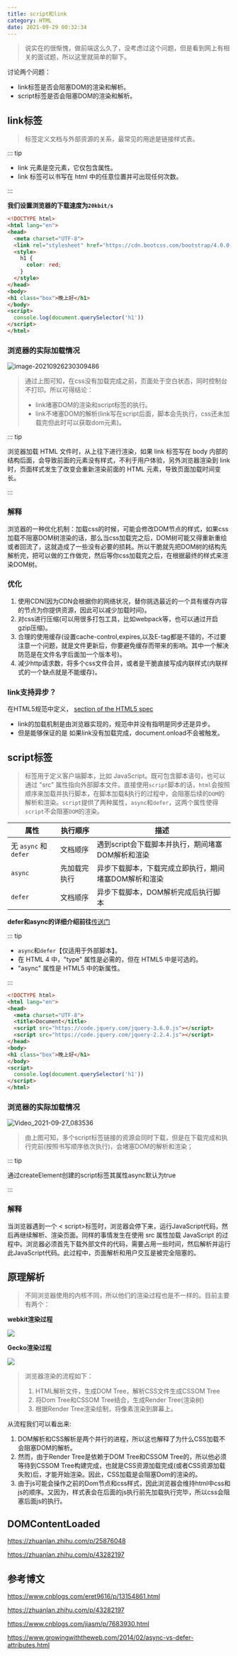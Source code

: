 ```yaml
---
title: script和link
category: HTML
date: 2021-09-29 00:32:34
---
```


> 说实在的很惭愧，做前端这么久了，没考虑过这个问题，但是看到网上有相关的面试题，所以这里就简单的聊下。

讨论两个问题：

- link标签是否会阻塞DOM的渲染和解析。
- script标签是否会阻塞DOM的渲染和解析。

## link标签

> 标签定义文档与外部资源的关系，最常见的用途是链接样式表。

::: tip

-  link 元素是空元素，它仅包含属性。
- link 标签可以书写在 html 中的任意位置并可出现任何次数。

:::

**我们设置浏览器的下载速度为`20kbit/s`**

```html
<!DOCTYPE html>
<html lang="en">
<head>
  <meta charset="UTF-8">
  <link rel="stylesheet" href="https://cdn.bootcss.com/bootstrap/4.0.0-alpha.6/css/bootstrap.css">
  <style>
    h1 {
      color: red;
    }
  </style>
</head>
<body>
<h1 class="box">晚上好</h1>
</body>
<script>
  console.log(document.querySelector('h1'))
</script>
</html>
```

### 浏览器的实际加载情况

![image-20210926230309486](assets/image-20210926230309486.png)

> 通过上图可知，在css没有加载完成之前，页面处于空白状态，同时控制台不打印。所以可得结论：
>
> - link堵塞DOM的渲染和script标签的执行。
> - link不堵塞DOM的解析(link写在script后面，脚本会先执行，css还未加载完但此时可以获取dom元素)。

::: tip

浏览器加载 HTML 文件时，从上往下进行渲染，如果 link 标签写在 body 内部的结构后面，会导致前面的元素没有样式，不利于用户体验，另外浏览器渲染到 link 时，页面样式发生了改变会重新渲染前面的 HTML 元素，导致页面加载时间变长。

:::

### 解释

浏览器的一种优化机制：加载css的时候，可能会修改DOM节点的样式，如果css加载不阻塞DOM树渲染的话，那么当css加载完之后，DOM树可能又得重新重绘或者回流了，这就造成了一些没有必要的损耗。所以干脆就先把DOM树的结构先解析完，把可以做的工作做完，然后等你css加载完之后，在根据最终的样式来渲染DOM树。

### 优化

1. 使用CDN(因为CDN会根据你的网络状况，替你挑选最近的一个具有缓存内容的节点为你提供资源，因此可以减少加载时间)。
2. 对css进行压缩(可以用很多打包工具，比如webpack等，也可以通过开启gzip压缩)。
3. 合理的使用缓存(设置cache-control,expires,以及E-tag都是不错的，不过要注意一个问题，就是文件更新后，你要避免缓存而带来的影响。其中一个解决防范是在文件名字后面加一个版本号)。
4. 减少http请求数，将多个css文件合并，或者是干脆直接写成内联样式(内联样式的一个缺点就是不能缓存)。

### link支持异步？

在HTML5规范中定义， [section of the HTML5 spec](http://www.whatwg.org/specs/web-apps/current-work/multipage/semantics.html#concept-link-obtain)

- link的加载机制是由浏览器实现的，规范中并没有指明是同步还是异步。
- 但是能够保证的是 如果link没有加载完成，document.onload不会被触发。

## script标签

> 标签用于定义客户端脚本，比如 JavaScript。既可包含脚本语句，也可以通过 "src" 属性指向外部脚本文件。直接使用`script`脚本的话，`html`会按照顺序来加载并执行脚本，在脚本加载&执行的过程中，会阻塞后续的`DOM`的解析和渲染。`script`提供了两种属性，`async`和`defer`，这两个属性使得`script`不会阻塞`DOM`的渲染。

| 属性                  | 执行顺序     | 描述                                                  |
| --------------------- | ------------ | ----------------------------------------------------- |
| 无 `async` 和 `defer` | 文档顺序     | 遇到script会下载脚本并执行，期间堵塞DOM解析和渲染     |
| `async`               | 先加载完执行 | 异步下载脚本，下载完成立即执行，期间堵塞DOM解析和渲染 |
| `defer`               | 文档顺序     | 异步下载脚本，DOM解析完成后执行脚本                   |

 **defer和async的详细介绍前往**[传送门](https://www.growingwiththeweb.com/2014/02/async-vs-defer-attributes.html)

::: tip

- `async`和`defer`【仅适用于外部脚本】。
- 在 HTML 4 中，"type" 属性是必需的，但在 HTML5 中是可选的。
- "async" 属性是 HTML5 中的新属性。

:::

```html
<!DOCTYPE html>
<html lang="en">
<head>
  <meta charset="UTF-8">
  <title>Document</title>
  <script src="https://code.jquery.com/jquery-3.6.0.js"></script>
  <script src="https://code.jquery.com/jquery-2.2.4.js"></script>
</head>
<body>
<h1 class="box">晚上好</h1>
</body>
<script>
  console.log(document.querySelector('h1'))
</script>
</html>
```

### 浏览器的实际加载情况

![Video_2021-09-27_083536](assets/Video_2021-09-27_083536.gif)

> 由上图可知，多个script标签链接的资源会同时下载，但是在下载完成和执行完前(按照书写顺序依次执行)，会堵塞DOM的解析和渲染；

::: tip

通过createElement创建的script标签其属性async默认为true

:::

### 解释

当浏览器遇到一个 < script>标签时，浏览器会停下来，运行JavaScript代码，然后再继续解析、渲染页面。同样的事情发生在使用 src 属性加载 JavaScript 的过程中。浏览器必须首先下载外部文件的代码，需要占用一些时间，然后解析并运行此JavaScript代码。此过程中，页面解析和用户交互是被完全阻塞的。

## 原理解析

> 不同浏览器使用的内核不同，所以他们的渲染过程也是不一样的。目前主要有两个：

**webkit渲染过程**

![](assets/v2-ddbb3012429ae454a92da09c816948de_1440w.jpg)

**Gecko渲染过程**

![](assets/v2-5030ffa6e418a4aab8f4bc5fce21fccd_1440w.jpg)

> 浏览器渲染的流程如下：
>
> 1. HTML解析文件，生成DOM Tree，解析CSS文件生成CSSOM Tree
> 2. 将Dom Tree和CSSOM Tree结合，生成Render Tree(渲染树)
> 3. 根据Render Tree渲染绘制，将像素渲染到屏幕上。

从流程我们可以看出来:

1. DOM解析和CSS解析是两个并行的进程，所以这也解释了为什么CSS加载不会阻塞DOM的解析。
2. 然而，由于Render Tree是依赖于DOM Tree和CSSOM Tree的，所以他必须等待到CSSOM Tree构建完成，也就是CSS资源加载完成(或者CSS资源加载失败)后，才能开始渲染。因此，CSS加载是会阻塞Dom的渲染的。
3. 由于js可能会操作之前的Dom节点和css样式，因此浏览器会维持html中css和js的顺序。又因为，样式表会在后面的js执行前先加载执行完毕，所以css会阻塞后面js的执行。

## DOMContentLoaded

https://zhuanlan.zhihu.com/p/25876048

https://zhuanlan.zhihu.com/p/43282197

## 参考博文

https://www.cnblogs.com/eret9616/p/13154861.html

https://zhuanlan.zhihu.com/p/43282197

https://www.cnblogs.com/jiasm/p/7683930.html

https://www.growingwiththeweb.com/2014/02/async-vs-defer-attributes.html

